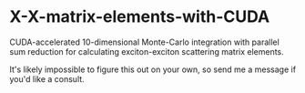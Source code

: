 # X-X-matrix-elements-with-CUDA
CUDA-accelerated 10-dimensional Monte-Carlo integration with parallel sum reduction for calculating exciton-exciton scattering matrix elements.

It's likely impossible to figure this out on your own, so send me a message if you'd like a consult.
